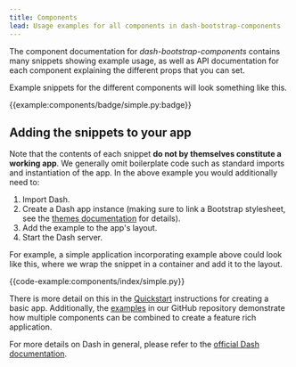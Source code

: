 ```yaml
---
title: Components
lead: Usage examples for all components in dash-bootstrap-components
---
```


The component documentation for _dash-bootstrap-components_ contains many snippets showing example usage, as well as API documentation for each component explaining the different props that you can set.

Example snippets for the different components will look something like this.

{{example:components/badge/simple.py:badge}}

## Adding the snippets to your app

Note that the contents of each snippet **do not by themselves constitute a working app**. We generally omit boilerplate code such as standard imports and instantiation of the app. In the above example you would additionally need to:

1. Import Dash.
2. Create a Dash app instance (making sure to link a Bootstrap stylesheet, see the [themes documentation](/docs/themes/) for details).
3. Add the example to the app's layout.
4. Start the Dash server.

For example, a simple application incorporating example above could look like this, where we wrap the snippet in a container and add it to the layout.

{{code-example:components/index/simple.py}}

There is more detail on this in the [Quickstart](/docs/quickstart/) instructions for creating a basic app. Additionally, the [examples](https://github.com/facultyai/dash-bootstrap-components/tree/main/examples) in our GitHub repository demonstrate how multiple components can be combined to create a feature rich application.

For more details on Dash in general, please refer to the [official Dash documentation](https://dash.plotly.com/).
